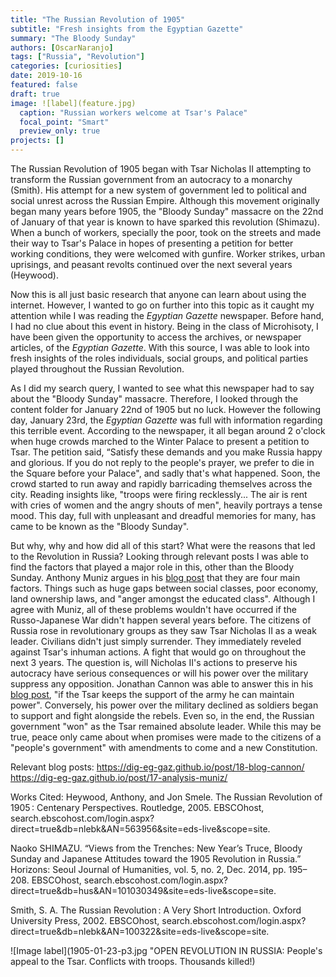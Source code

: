 ```yaml
---
title: "The Russian Revolution of 1905"
subtitle: "Fresh insights from the Egyptian Gazette"
summary: "The Bloody Sunday"
authors: [OscarNaranjo]
tags: ["Russia", "Revolution"]
categories: [curiosities]
date: 2019-10-16
featured: false
draft: true
image: ![label](feature.jpg)
  caption: "Russian workers welcome at Tsar's Palace"
  focal_point: "Smart"
  preview_only: true
projects: [] 
---
```

The Russian Revolution of 1905 began with Tsar Nicholas II attempting to transform the Russian government from an autocracy to a monarchy (Smith). His attempt for a new system of government led to political and social unrest across the Russian Empire. Although this movement originally began many years before 1905, the "Bloody Sunday" massacre on the 22nd of January of that year is known to have sparked this revolution (Shimazu). When a bunch of workers, specially the poor, took on the streets and made their way to Tsar's Palace in hopes of presenting a petition for better working conditions, they were welcomed with gunfire. Worker strikes, urban uprisings, and peasant revolts continued over the next several years (Heywood).

Now this is all just basic research that anyone can learn about using the internet. However, I wanted to go on further into this topic as it caught my attention while I was reading the _Egyptian Gazette_ newspaper. Before hand, I had no clue about this event in history. Being in the class of Microhisoty, I have been given the opportunity to access the archives, or newspaper articles, of the _Egyptian Gazette_. With this source, I was able to look into fresh insights of the roles individuals, social groups, and political parties played throughout the Russian Revolution.

As I did my search query, I wanted to see what this newspaper had to say about the "Bloody Sunday" massacre. Therefore, I looked through the content folder for January 22nd of 1905 but no luck. However the following day, January 23rd, the _Egyptian Gazette_ was full with information regarding this terrible event. According to the newspaper, it all began around 2 o'clock when huge crowds marched to the Winter Palace to present a petition to Tsar. The petition said, “Satisfy these demands and you make Russia happy and glorious. If you do not reply to the people's prayer, we prefer to die in the Square before your Palace", and sadly that's what happened. Soon, the crowd started to run away and rapidly barricading themselves across the city. Reading insights like, "troops were firing recklessly... The air is rent with cries of women and the angry shouts of men", heavily portrays a tense mood. This day, full with unpleasant and dreadful memories for many, has came to be known as the "Bloody Sunday".

But why, why and how did all of this start? What were the reasons that led to the Revolution in Russia? Looking through relevant posts I was able to find the factors that played a major role in this, other than the Bloody Sunday. Anthony Muniz argues in his [blog post](https://dig-eg-gaz.github.io/post/17-analysis-muniz/) that they are four main factors. Things such as huge gaps between social classes, poor economy, land ownership laws, and "anger amongst the educated class". Although I agree with Muniz, all of these problems wouldn't have occurred if the Russo-Japanese War didn't happen several years before. The citizens of Russia rose in revolutionary groups as they saw Tsar Nicholas II as a weak leader. Civilians didn't just simply surrender. They immediately reveled against Tsar's inhuman actions. A fight that would go on throughout the next 3 years. The question is, will Nicholas II's actions to preserve his autocracy have serious consequences or will his power over the military suppress any opposition. Jonathan Cannon was able to answer this in his [blog post](https://dig-eg-gaz.github.io/post/18-blog-cannon/), "if the Tsar keeps the support of the army he can maintain power". Conversely, his power over the military declined as soldiers began to support and fight alongside the rebels. Even so, in the end, the Russian government "won" as the Tsar remained absolute leader. While this may be true, peace only came about when promises were made to the citizens of a "people's government" with amendments to come and a new Constitution.



Relevant blog posts:
https://dig-eg-gaz.github.io/post/18-blog-cannon/
https://dig-eg-gaz.github.io/post/17-analysis-muniz/

Works Cited:
Heywood, Anthony, and Jon Smele. The Russian Revolution of 1905 : Centenary Perspectives. Routledge, 2005. EBSCOhost, search.ebscohost.com/login.aspx?direct=true&db=nlebk&AN=563956&site=eds-live&scope=site.

Naoko SHIMAZU. “Views from the Trenches: New Year’s Truce, Bloody Sunday and Japanese Attitudes toward the 1905 Revolution in Russia.” Horizons: Seoul Journal of Humanities, vol. 5, no. 2, Dec. 2014, pp. 195–208. EBSCOhost, search.ebscohost.com/login.aspx?direct=true&db=hus&AN=101030349&site=eds-live&scope=site.

Smith, S. A. The Russian Revolution : A Very Short Introduction. Oxford University Press, 2002. EBSCOhost, search.ebscohost.com/login.aspx?direct=true&db=nlebk&AN=100322&site=eds-live&scope=site.

![Image label](1905-01-23-p3.jpg "OPEN REVOLUTION IN RUSSIA: People's appeal to the Tsar. Conflicts with troops. Thousands killed!)
